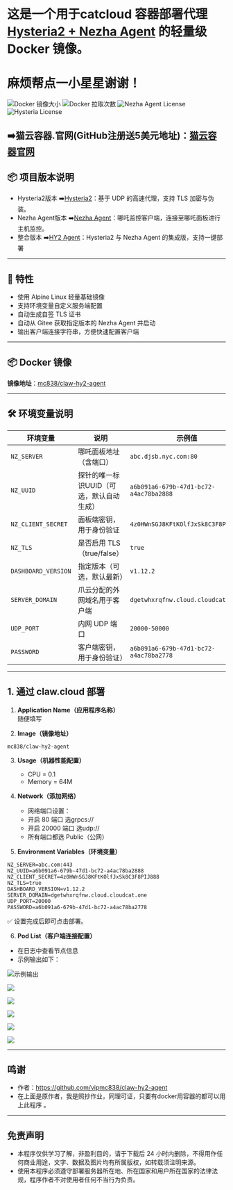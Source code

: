 
# 这是一个用于catcloud 容器部署代理 [Hysteria2 + Nezha Agent](https://github.com/vipmc838/claw-hy2-agent) 的轻量级 Docker 镜像。
# 麻烦帮点一小星星谢谢！

![Docker 镜像大小](https://img.shields.io/docker/image-size/mc838/claw-hy2-agent/latest)
![Docker 拉取次数](https://img.shields.io/docker/pulls/mc838/claw-hy2-agent)
![Nezha Agent License](https://img.shields.io/github/license/nezhahq/agent)
![Hysteria License](https://img.shields.io/github/license/HyNetwork/hysteria)

## ➡️猫云容器.官网(GitHub注册送5美元地址)：[猫云容器官网](https://cloud.cloudcat.one/)

## 📦 项目版本说明
- Hysteria2版本 ➡️[Hysteria2](https://github.com/vipmc838/claw-hy2)：基于 UDP 的高速代理，支持 TLS 加密与伪装。
- Nezha Agent版本 ➡️[Nezha Agent](https://github.com/vipmc838/claw-agent)：哪吒监控客户端，连接至哪吒面板进行主机监控。
- 整合版本 ➡️[HY2 Agent](https://github.com/vipmc838/claw-hy2-agent)：Hysteria2 与 Nezha Agent 的集成版，支持一键部署
---

## 🚀 特性

- 使用 Alpine Linux 轻量基础镜像
- 支持环境变量自定义服务端配置
- 自动生成自签 TLS 证书
- 自动从 Gitee 获取指定版本的 Nezha Agent 并启动
- 输出客户端连接字符串，方便快速配置客户端

---
## 📦 Docker 镜像

**镜像地址**：[mc838/claw-hy2-agent](https://hub.docker.com/r/mc838/claw-hy2-agent)

---
## 🛠️ 环境变量说明

| 环境变量            | 说明                         | 示例值                                         |
|---------------------|------------------------------|------------------------------------------------|
| `NZ_SERVER`         | 哪吒面板地址（含端口）       | `abc.djsb.nyc.com:80`                   |
| `NZ_UUID`           | 探针的唯一标识UUID（可选，默认自动生成）       | `a6b091a6-679b-47d1-bc72-a4ac78ba2888`       |
| `NZ_CLIENT_SECRET`  | 面板端密钥，用于身份验证     | `4z0HWnSGJ8KFtKOlfJxSk8C3F8PIJ888`            |
| `NZ_TLS`            | 是否启用 TLS（true/false）   | `true`                                         |
| `DASHBOARD_VERSION` | 指定版本（可选，默认最新）   | `v1.12.2`                                      |
| `SERVER_DOMAIN` | 爪云分配的外网域名用于客户端     | `dgetwhxrqfnw.cloud.cloudcat.one` |
| `UDP_PORT`      | 内网 UDP 端口  | `20000-50000`                                 |
| `PASSWORD`      | 客户端密钥，用于身份验证） | `a6b091a6-679b-47d1-bc72-a4ac78ba2778` |

---
## 1. 通过 claw.cloud 部署

1. **Application Name（应用程序名称）**  
   随便填写

2. **Image（镜像地址）**  
```env
mc838/claw-hy2-agent
```
3. **Usage（机器性能配置）**  
   - CPU = 0.1  
   - Memory = 64M

4. **Network（添加网络）**  
   - 网络端口设置：
   - 开启 80 端口 选grpcs://
   - 开启 20000 端口 选udp://
   - 所有端口都选 Public（公网）

5. **Environment Variables（环境变量）**
```env
NZ_SERVER=abc.com:443
NZ_UUID=a6b091a6-679b-47d1-bc72-a4ac78ba2888
NZ_CLIENT_SECRET=4z0HWnSGJ8KFtKOlfJxSk8C3F8PIJ888
NZ_TLS=true
DASHBOARD_VERSION=v1.12.2
SERVER_DOMAIN=dgetwhxrqfnw.cloud.cloudcat.one
UDP_PORT=20000
PASSWORD=a6b091a6-679b-47d1-bc72-a4ac78ba2778
```
✅ 设置完成后即可点击部署。

6. **Pod List（客户端连接配置）**  

- 在日志中查看节点信息  
- 示例输出如下：

![示例输出](./ui00.png)

![](./ui01.jpg)

![](./ui02.jpg)

![](./ui03.jpg)

![](./ui04.jpg)

![](./ui05.jpg)



---
## 鸣谢

- 作者：https://github.com/vipmc838/claw-hy2-agent
- 在上面是原作者，我是照抄作业，同理可证，只要有docker用容器的都可以用上此程序 。

---

## 免责声明

- 本程序仅供学习了解，非盈利目的，请于下载后 24 小时内删除，不得用作任何商业用途，文字、数据及图片均有所属版权，如转载须注明来源。  
- 使用本程序必须遵守部署服务器所在地、所在国家和用户所在国家的法律法规，程序作者不对使用者任何不当行为负责。

